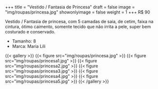 +++
title = "Vestido / Fantasia de Princesa"
draft = false
image = "img/roupas/princesa.jpg"
showonlyimage = false
weight = 1
+++
<span class="price">R$ 90</span>

<!--more-->

Vestido / Fantasia de princesa, com 5 camadas de saia, de cetim, faixa na cintura, ótimo caimento, somente tecido que não irrita a pele, super bem costurado e conservado. 

- Tamanho: 8
- Marca: Maria Lili

{{< gallery >}}
{{< figure src="img/roupas/princesa.jpg" >}}
{{< figure src="img/roupas/princesa1.jpg" >}}
{{< figure src="img/roupas/princesa2.jpg" >}}
{{< figure src="img/roupas/princesa3.jpg" >}}
{{< figure src="img/roupas/princesa4.jpg" >}}
{{< figure src="img/roupas/princesa5.jpg" >}}
{{< /gallery >}}

